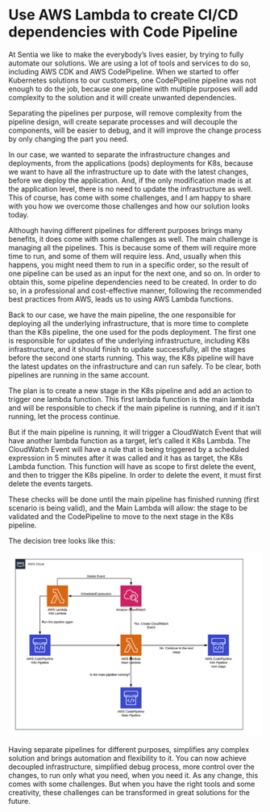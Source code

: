 # Use AWS Lambda to create CI/CD dependencies with Code Pipeline

At Sentia we like to make the everybody’s lives easier, by trying to fully automate our solutions. We are using a lot of tools and services to do so, including AWS CDK and AWS CodePipeline. When we started to offer Kubernetes solutions to our customers, one CodePipeline pipeline was not enough to do the job, because one pipeline with multiple purposes will add complexity to the solution and it will create unwanted dependencies.  

Separating the pipelines per purpose, will remove complexity from the pipeline design, will create separate processes and will decouple the components, will be easier to debug, and it will improve the change process by only changing the part you need. 

In our case, we wanted to separate the infrastructure changes and deployments, from the applications (pods) deployments for K8s, because we want to have all the infrastructure up to date with the latest changes, before we deploy the application. And, if the only modification made is at the application level, there is no need to update the infrastructure as well. This of course, has come with some challenges, and I am happy to share with you how we overcome those challenges and how our solution looks today. 

Although having different pipelines for different purposes brings many benefits, it does come with some challenges as well. The main challenge is managing all the pipelines. This is because some of them will require more time to run, and some of them will require less. And, usually when this happens, you might need them to run in a specific order, so the result of one pipeline can be used as an input for the next one, and so on. In order to obtain this, some pipeline dependencies need to be created. In order to do so, in a professional and cost-effective manner, following the recommended best practices from AWS, leads us to using AWS Lambda functions. 

Back to our case, we have the main pipeline, the one responsible for deploying all the underlying infrastructure, that is more time to complete than the K8s pipeline, the one used for the pods deployment. The first one is responsible for updates of the underlying infrastructure, including K8s infrastructure, and it should finish to update successfully, all the stages before the second one starts running. This way, the K8s pipeline will have the latest updates on the infrastructure and can run safely. To be clear, both pipelines are running in the same account.  

The plan is to create a new stage in the K8s pipeline and add an action to trigger one lambda function. This first lambda function is the main lambda and will be responsible to check if the main pipeline is running, and if it isn’t running, let the process continue.  

But if the main pipeline is running, it will trigger a CloudWatch Event that will have another lambda function as a target, let’s called it K8s Lambda. The CloudWatch Event will have a rule that is being triggered by a scheduled expression in 5 minutes after it was called and it has as target, the K8s Lambda function. This function will have as scope to first delete the event, and then to trigger the K8s pipeline. In order to delete the event, it must first delete the events targets. 

These checks will be done until the main pipeline has finished running (first scenario is being valid), and the Main Lambda will allow: the stage to be validated and the CodePipeline to move to the next stage in the K8s pipeline. 

The decision tree looks like this: 

![Decision tree](final_cicd.png)

Having separate pipelines for different purposes, simplifies any complex solution and brings automation and flexibility to it. You can now achieve decoupled infrastructure, simplified debug process, more control over the changes, to run only what you need, when you need it. As any change, this comes with some challenges. But when you have the right tools and some creativity, these challenges can be transformed in great solutions for the future. 